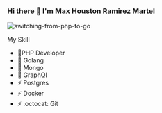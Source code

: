 ### Hi there 👋 I'm Max Houston Ramirez Martel

![switching-from-php-to-go](https://user-images.githubusercontent.com/8385004/87241237-889b6080-c3e6-11ea-9cd5-74951e25bc6c.jpg)

My Skill

- 🔭PHP Developer
- 🌱 Golang
- 🌱 Mongo
- 🔭 GraphQl
- ⚡ Postgres
- ⚡ Docker
- ⚡ :octocat: Git

<!--
**ramirez456/ramirez456** is a ✨ _special_ ✨ repository because its `README.md` (this file) appears on your GitHub profile.

Here are some ideas to get you started:

- 🔭 I’m currently working on ...
- 🌱 I’m currently learning ...
- 👯 I’m looking to collaborate on ...
- 🤔 I’m looking for help with ...
- 💬 Ask me about ...
📫 How to reach me: ...
- 😄 Pronouns: ...
- ⚡ Fun fact: ...
-->
